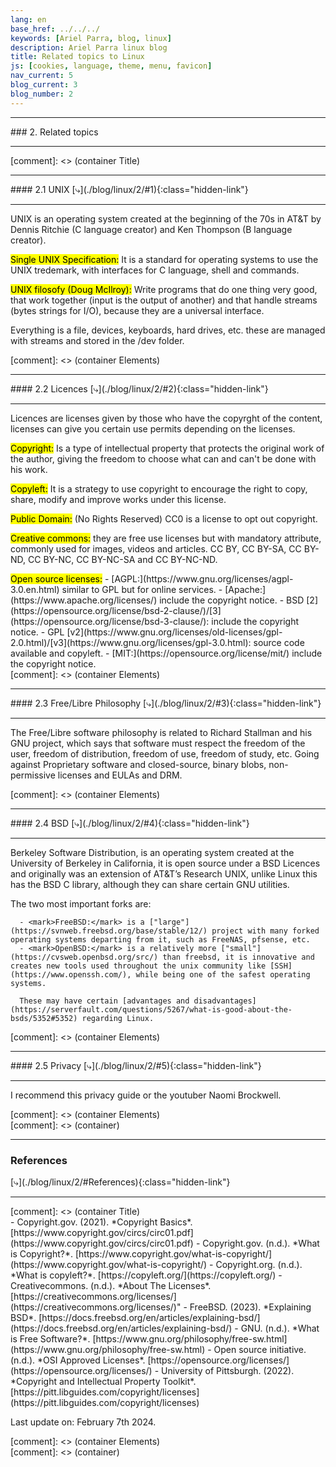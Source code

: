 ```yaml
---
lang: en
base_href: ../../../
keywords: [Ariel Parra, blog, linux]
description: Ariel Parra linux blog
title: Related topics to Linux
js: [cookies, language, theme, menu, favicon]
nav_current: 5
blog_current: 3
blog_number: 2
---
```

 
  <div class="container">
    <div class="card center">
      <hr>
        ### 2. Related topics
      <hr>
    </div>
  </div>[comment]: <> (container Title)

  <div class="container">
    <div class="card blog justify" id="1">
      <hr>
        <div class="center">
           #### 2.1 UNIX
          [⤷](./blog/linux/2/#1){:class="hidden-link"}
        </div>
      <hr>
      <p>
      UNIX is an operating system created at the beginning of the 70s in AT&T by Dennis Ritchie (C language creator) and Ken Thompson (B language creator).
      </p>
      <p><mark>Single UNIX Specification:</mark> It is a standard for operating systems to use the UNIX tredemark, with interfaces for C language, shell and commands.
      </p>
      <p><mark>UNIX filosofy (Doug McIlroy):</mark> Write programs that do one thing very good, that work together (input is the output of another) and that handle streams (bytes strings for I/O), because they are a universal interface.
      </p>
      <p>Everything is a file, devices, keyboards, hard drives, etc. these are managed with streams and stored in the /dev folder.
      </p>
    </div>[comment]: <> (container Elements)
    <div class="card blog justify" id="2">
      <hr>
        <div class="center">
          #### 2.2 Licences
          [⤷](./blog/linux/2/#2){:class="hidden-link"}
        </div>
      <hr>
      <p>Licences are licenses given by those who have the copyrght of the content, licenses can give you certain use permits depending on the licenses.
      </p>
      <p><mark>Copyright:</mark> Is a type of intellectual property that protects the original work of the author, giving the freedom to choose what can and can't be done with his work.
      </p>
      <p><mark>Copyleft:</mark> It is a strategy to use copyright to encourage the right to copy, share, modify and improve works under this license.
      </p>
      <p><mark>Public Domain:</mark> (No Rights Reserved) CC0 is a license to opt out copyright.
      </p>
      <p><mark>Creative commons:</mark> they are free use licenses but with mandatory attribute, commonly used for images, videos and articles. CC BY, CC BY-SA, CC BY-ND, CC BY-NC, CC BY-NC-SA and CC BY-NC-ND.
      </p>
      <mark>Open source licenses:</mark>
        - [AGPL:](https://www.gnu.org/licenses/agpl-3.0.en.html) similar to GPL but for online services.
        - [Apache:](https://www.apache.org/licenses/) include the copyright notice.
        - BSD [2](https://opensource.org/license/bsd-2-clause/)/[3](https://opensource.org/license/bsd-3-clause/): include the copyright notice.
        - GPL [v2](https://www.gnu.org/licenses/old-licenses/gpl-2.0.html)/[v3](https://www.gnu.org/licenses/gpl-3.0.html): source code available and copyleft.
        - [MIT:](https://opensource.org/license/mit/) include the copyright notice.
  </div>[comment]: <> (container Elements)
  <div class="card blog justify" id="3">
      <hr>
        <div class="center">
          #### 2.3 Free/Libre Philosophy
          [⤷](./blog/linux/2/#3){:class="hidden-link"}
        </div>
      <hr>
      <p>
      The Free/Libre software philosophy is related to Richard Stallman and his GNU project, which says that software must respect the freedom of the user,
      freedom of distribution, freedom of use, freedom of study, etc. Going against Proprietary software and closed-source, binary blobs, 
      non-permissive licenses and EULAs and DRM.
      </p>
  </div>[comment]: <> (container Elements)
  <div class="card blog justify" id="4">
      <hr>
        <div class="center">
          #### 2.4 BSD
          [⤷](./blog/linux/2/#4){:class="hidden-link"}
        </div>
      <hr>
      <p>Berkeley Software Distribution, is an operating system created at the University of Berkeley in California, it is open source under a BSD Licences and originally was
      an extension of AT&T’s Research UNIX, unlike Linux this has the BSD C library, although they can share certain GNU utilities.
      </p>  
      The two most important forks are:
    
      - <mark>FreeBSD:</mark> is a ["large"](https://svnweb.freebsd.org/base/stable/12/) project with many forked operating systems departing from it, such as FreeNAS, pfsense, etc.
      - <mark>OpenBSD:</mark> is a relatively more ["small"](https://cvsweb.openbsd.org/src/) than freebsd, it is innovative and creates new tools used throughout the unix community like [SSH](https://www.openssh.com/), while being one of the safest operating systems.
      
      These may have certain [advantages and disadvantages](https://serverfault.com/questions/5267/what-is-good-about-the-bsds/5352#5352) regarding Linux.
      
  </div>[comment]: <> (container Elements)
  <div class="card blog justify" id="5">
      <hr>
        <div class="center">
          #### 2.5 Privacy
          [⤷](./blog/linux/2/#5){:class="hidden-link"}
        </div>
      <hr>
      <p>
        I recommend this privacy guide or the youtuber Naomi Brockwell.
      </p>
  </div>[comment]: <> (container Elements)
  </div>[comment]: <> (container)
  <div class="container" id="References">
    <div class="card center">
      <hr>
        <h3 title="With APA format">References</h3>
        [⤷](./blog/linux/2/#References){:class="hidden-link"}
      <hr>
    </div>
  </div>[comment]: <> (container Title)
  <div class="container">
    <div class="card blog">
      - Copyright.gov. (2021). *Copyright Basics*. [https://www.copyright.gov/circs/circ01.pdf](https://www.copyright.gov/circs/circ01.pdf)
      - Copyright.gov. (n.d.). *What is Copyright?*. [https://www.copyright.gov/what-is-copyright/](https://www.copyright.gov/what-is-copyright/)
      - Copyright.org. (n.d.). *What is copyleft?*. [https://copyleft.org/](https://copyleft.org/)
      - Creativecommons. (n.d.). *About The Licenses*. [https://creativecommons.org/licenses/](https://creativecommons.org/licenses/)"
      - FreeBSD. (2023). *Explaining BSD*. [https://docs.freebsd.org/en/articles/explaining-bsd/](https://docs.freebsd.org/en/articles/explaining-bsd/)
      - GNU. (n.d.). *What is Free Software?*. [https://www.gnu.org/philosophy/free-sw.html](https://www.gnu.org/philosophy/free-sw.html)
      - Open source initiative. (n.d.). *OSI Approved Licenses*. [https://opensource.org/licenses/](https://opensource.org/licenses/)
      - University of Pittsburgh. (2022). *Copyright and Intellectual Property Toolkit*. [https://pitt.libguides.com/copyright/licenses](https://pitt.libguides.com/copyright/licenses)
      <p class="center">
        Last update on: February 7th 2024.
      </p>
    </div>[comment]: <> (container Elements)
  </div>[comment]: <> (container)
